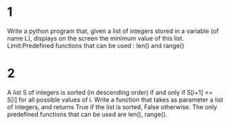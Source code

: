 # 1
Write a python program that, given a list of integers stored in a variable (of name L), 
displays on the screen the minimum value of this list. 
Limit:Predefined functions that can be used : len() and range()

# 2
A list S of integers is sorted (in descending order) if and only if S[i+1] <= S[i] for all possible values of i. 
Write a function that takes as parameter a list of integers, and returns True if the list is sorted, False otherwise.
The only predefined functions that can be used are len(), range().
